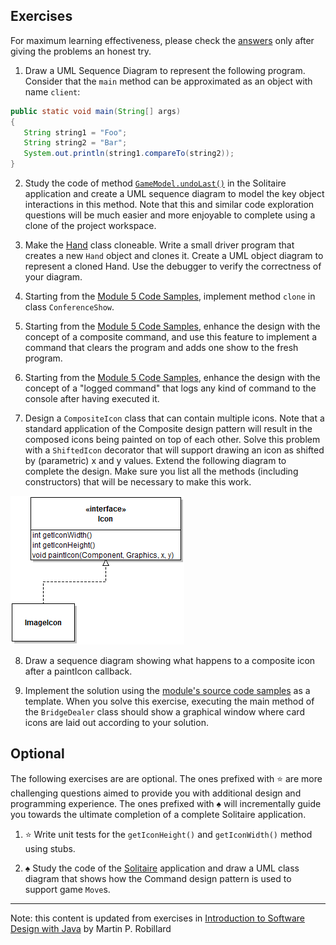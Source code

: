 ## Exercises

For maximum learning effectiveness, please check the [answers](../Answers/M5-Answers.md) only after giving the problems an honest try.

1. Draw a UML Sequence Diagram to represent the following program. Consider that the `main` method can be approximated as an object with name `client`:

```java
public static void main(String[] args)
{
   String string1 = "Foo";
   String string2 = "Bar";
   System.out.println(string1.compareTo(string2));
}
```

2. Study the code of method [`GameModel.undoLast()`](https://github.com/prmr/Solitaire/blob/master/src/ca/mcgill/cs/stg/solitaire/model/GameModel.java#L239) in the Solitaire application and create a UML sequence diagram to model the key object interactions in this method. Note that this and similar code exploration questions will be much easier and more enjoyable to complete using a clone of the project workspace.

3. Make the [Hand](https://github.com/jin-guo/SoftwareDesignCode/blob/master/module02/ca/mcgill/cs/swdesign/m2/Hand.java) class cloneable. Write a small driver program that creates a new `Hand` object and clones it. Create a UML object diagram to represent a cloned Hand. Use the debugger to verify the correctness of your diagram.

4. Starting from the [Module 5 Code Samples](https://github.com/jin-guo/SoftwareDesignCode/blob/master/module05/ca/mcgill/cs/swdesign/m5), implement method `clone` in class `ConferenceShow`.

5. Starting from the [Module 5 Code Samples](https://github.com/jin-guo/SoftwareDesignCode/blob/master/module05/ca/mcgill/cs/swdesign/m5), enhance the design with the concept of a composite command, and use this feature to implement a command that clears the program and adds one show to the fresh program.

6. Starting from the [Module 5 Code Samples](https://github.com/jin-guo/SoftwareDesignCode/blob/master/module05/ca/mcgill/cs/swdesign/m5), enhance the design with the concept
of a "logged command" that logs any kind of command to the console after having executed it. 

7. Design a `CompositeIcon` class that can contain multiple icons. Note that a standard application of the Composite design pattern will result in the composed icons being painted on top of each other. Solve this problem with a `ShiftedIcon` decorator that will support drawing an icon as shifted by (parametric) x and y values. Extend the following diagram to complete the design. Make sure you list all the methods (including constructors) that will be necessary to make this work.

![](m05-exercise7.png)

8. Draw a sequence diagram showing what happens to a composite icon after a paintIcon callback.

9. Implement the solution using the [module's source code samples](https://github.com/jin-guo/SoftwareDesignCode/blob/master/module05/ca/mcgill/cs/swdesign/m5/icon) as a template. When you solve this exercise, executing the main method of the `BridgeDealer` class should show a graphical window where card icons are laid out according to your solution.

## Optional
The following exercises are are optional. The ones prefixed with :star: are more challenging questions aimed to provide you with additional design and programming experience. The ones prefixed with :spades: will incrementally guide you towards the ultimate completion of a complete Solitaire application.

1. :star: Write unit tests for the `getIconHeight()` and `getIconWidth()` method using stubs.

2. :spades: Study the code of the [Solitaire](https://github.com/prmr/Solitaire/blob/master/src/ca/mcgill/cs/stg/solitaire/model/) application and draw a UML class diagram that shows how the Command design pattern is used to support game `Move`s.

---
Note: this content is updated from exercises in [Introduction to Software Design with Java](https://github.com/prmr/SoftwareDesign/blob/master/modules/Module-05.md) by Martin P. Robillard